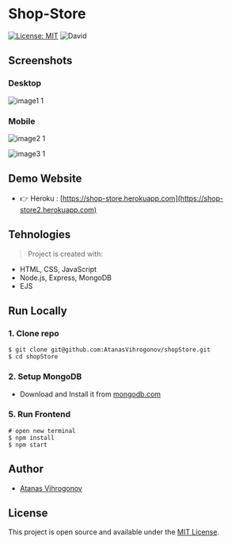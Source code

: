 # Shop-Store

[![License: MIT](https://img.shields.io/badge/License-MIT-blue.svg)](https://opensource.org/licenses/MIT) ![David](https://img.shields.io/david/dev/taniarascia/webpack-boilerplate)


## Screenshots
### Desktop
![image1 1](https://user-images.githubusercontent.com/45083295/106662158-f208d980-6599-11eb-9e32-2a87b4ff5a09.jpg)
### Mobile
![image2 1](https://user-images.githubusercontent.com/45083295/106662303-21b7e180-659a-11eb-86f7-5795b5e00726.jpg)

![image3 1](https://user-images.githubusercontent.com/45083295/106662289-195fa680-659a-11eb-9048-b95662c87d44.jpg)

## Demo Website
- 👉 Heroku : [https://shop-store.herokuapp.com](https://shop-store2.herokuapp.com)

## Tehnologies
> Project is created with:
- HTML, CSS, JavaScript
- Node.js, Express, MongoDB
- EJS

## Run Locally
### 1. Clone repo
```
$ git clone git@github.com:AtanasVihrogonov/shopStore.git
$ cd shopStore
```
### 2. Setup MongoDB
- Download and Install it from [mongodb.com](https://www.mongodb.com/try/download/community)

### 5. Run Frontend
```
# open new terminal
$ npm install
$ npm start
```

## Author
- [Atanas Vihrogonov](https://avihrogonov.co.uk)

## License
This project is open source and available under the [MIT License](LICENSE).
